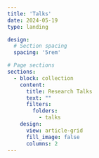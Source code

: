 ```yaml
---
title: 'Talks'
date: 2024-05-19
type: landing

design:
  # Section spacing
  spacing: '5rem'

# Page sections
sections:
  - block: collection
    content:
      title: Research Talks
      text: ""
      filters:
        folders:
          - talks
    design:
      view: article-grid
      fill_image: false
      columns: 2
---
```

